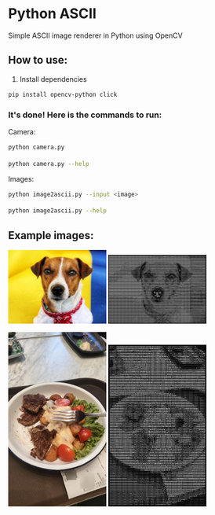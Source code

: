 # Python ASCII
Simple ASCII image renderer in Python using OpenCV

## How to use:
1. Install dependencies
```bash
pip install opencv-python click
```

### It's done! Here is the commands to run:
Camera:
```bash
python camera.py

python camera.py --help
```

Images:
```bash
python image2ascii.py --input <image>

python image2ascii.py --help
```

## Example images:
<p float="left">
  <img src="https://github.com/barabum0/python-ascii/blob/master/github/pes_orig.png?raw=true?raw=true" alt="dog preview" width="200"/>
  <img src="https://github.com/barabum0/python-ascii/blob/master/github/pes.png?raw=true" alt="dog" width="200"/>
</p>

<p float="left">
  <img src="https://github.com/barabum0/python-ascii/blob/master/github/eda_orig.png?raw=true?raw=true" alt="food preview" width="200"/>
  <img src="https://github.com/barabum0/python-ascii/blob/master/github/eda.png?raw=true" alt="food" width="200"/>
</p>
